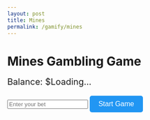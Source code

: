```yaml
---
layout: post
title: Mines
permalink: /gamify/mines
---
```


<style>
  .game-container {
    display: grid;
    grid-template-columns: repeat(5, 60px);
    gap: 10px;
    margin-bottom: 20px;
  }
  .tile {
    width: 60px;
    height: 60px;
    background-color: #2a2a2a;
    border: 1px solid #444;
    display: flex;
    align-items: center;
    justify-content: center;
    font-size: 18px;
    color: white;
    cursor: pointer;
  }
  .tile.safe {
    background-color: #4caf50;
  }
  .tile.mine {
    background-color: #f44336;
  }
  .controls {
    margin-bottom: 20px;
  }
  button {
    padding: 10px 20px;
    background-color: #2196f3;
    color: white;
    border: none;
    border-radius: 5px;
    cursor: pointer;
    font-size: 16px;
  }
  button:hover {
    background-color: #1976d2;
  }
  .balance {
    font-size: 20px;
    margin-bottom: 20px;
  }
</style>

<h1>Mines Gambling Game</h1>
<div class="balance">Balance: $<span id="balance">Loading...</span></div>
<div class="controls">
  <input type="number" id="bet" placeholder="Enter your bet" min="1" />
  <button id="startButton">Start Game</button>
</div>
<div class="game-container" id="game-container"></div>

<script type="module">
  import { javaURI, fetchOptions } from '{{site.baseurl}}/assets/js/api/config.js';
  
  const gridSize = 5;
  const mineCount = 5;
  let currentMultiplier = 1;
  let gameActive = false;
  let currentBet = 0;
  let uid = "";

  const gameContainer = document.getElementById('game-container');
  const balanceDisplay = document.getElementById('balance');
  const betInput = document.getElementById('bet');

  async function getUID() {
    try {
      const response = await fetch(`${javaURI}/api/person/get`, fetchOptions);
      if (!response.ok) throw new Error('Failed to fetch UID');
      const data = await response.json();
      uid = data.uid;
      return uid;
    } catch (error) {
      console.error('Error fetching UID:', error);
      alert('Failed to authenticate. Please refresh the page.');
    }
  }

  async function updateBalance() {
    try {
      const response = await fetch(`${javaURI}/api/person/get`, fetchOptions);
      const data = await response.json();
      balanceDisplay.textContent = data.balance;
      return data.balance;
    } catch (error) {
      console.error('Error fetching balance:', error);
    }
  }

  async function adjustBalance(amount) {
    try {
      const response = await fetch(`${javaURI}/api/casino/update-balance`, {
        ...fetchOptions,
        method: 'POST',
        headers: {
          'Content-Type': 'application/json',
        },
        body: JSON.stringify({ uid, amount }),
      });

      if (!response.ok) throw new Error('Balance update failed');
      return await response.json();
    } catch (error) {
      console.error('Error adjusting balance:', error);
      alert('Transaction failed. Please try again.');
      return null;
    }
  }

  function generateMines() {
    const mines = new Set();
    while (mines.size < mineCount) {
      mines.add(Math.floor(Math.random() * gridSize * gridSize));
    }
    return mines;
  }

  async function startGame() {
    if (gameActive) return alert('Game is already active!');
    
    currentBet = parseInt(betInput.value);
    if (isNaN(currentBet) || currentBet <= 0) {
      return alert('Please enter a valid bet amount!');
    }

    // Deduct bet from backend
    const deductionResult = await adjustBalance(-currentBet);
    if (!deductionResult) return;
    await updateBalance();

    gameActive = true;
    currentMultiplier = 1;
    gameContainer.innerHTML = '';

    const mines = generateMines();

    for (let i = 0; i < gridSize * gridSize; i++) {
      const tile = document.createElement('div');
      tile.classList.add('tile');
      tile.dataset.index = i;

      tile.addEventListener('click', async () => {
        if (!gameActive) return;

        if (mines.has(i)) {
          tile.classList.add('mine');
          gameActive = false;
          alert('Game Over! You hit a mine.');
        } else {
          tile.classList.add('safe');
          const winnings = Math.floor(currentBet * currentMultiplier);
          currentMultiplier += 0.5;

          // Add winnings to backend
          const winResult = await adjustBalance(winnings);
          if (winResult) {
            await updateBalance();
          }
        }
      });

      gameContainer.appendChild(tile);
    }
  }

  // Initial setup
  document.addEventListener('DOMContentLoaded', async () => {
    await getUID();
    await updateBalance();
    document.getElementById('startButton').addEventListener('click', startGame);
  });
</script>